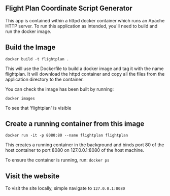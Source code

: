 Flight Plan Coordinate Script Generator
-

This app is contained within a httpd docker container which runs an Apache HTTP server.
To run this application as intended, you'll need to build and run the docker image. 


Build the Image
-

``docker build -t flightplan .``

This will use the Dockerfile to build a docker image and tag it with the name flightplan. It will download the httpd container and copy all the files from the application directory to the container.

You can check the image has been built by running:

``docker images``

To see that 'flightplan' is  visible


Create a running container from this image
-

``docker run -it -p 8080:80 --name flightplan flightplan``

This creates a running container in the background and binds port 80 of the host container to port 8080 on 127.0.0.1:8080 of the host machine.

To ensure the container is running, run:
``docker ps``

Visit the website
-

To visit the site locally, simple navigate to `127.0.0.1:8080`